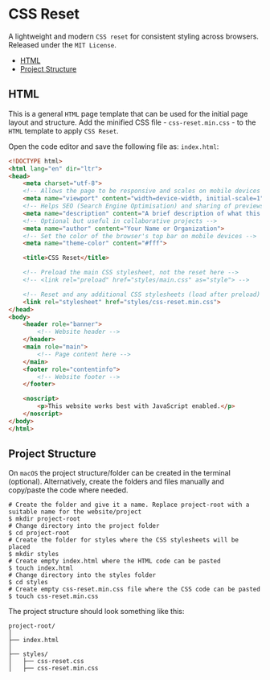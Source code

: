 # CSS Reset
A lightweight and modern `CSS reset` for consistent styling across browsers. Released under the `MIT License`.

+ [HTML](#html)
+ [Project Structure](#project-structure)

## HTML
This is a general `HTML` page template that can be used for the initial page layout and structure. Add the minified CSS file - `css-reset.min.css` - to the `HTML` template to apply `CSS Reset`.

Open the code editor and save the following file as: `index.html`:

```html
<!DOCTYPE html>
<html lang="en" dir="ltr">
<head>
    <meta charset="utf-8">
    <!-- Allows the page to be responsive and scales on mobile devices -->
    <meta name="viewport" content="width=device-width, initial-scale=1">
    <!-- Helps SEO (Search Engine Optimisation) and sharing of previews -->
    <meta name="description" content="A brief description of what this page or site is about.">
    <!-- Optional but useful in collaborative projects -->
    <meta name="author" content="Your Name or Organization">
    <!-- Set the color of the browser's top bar on mobile devices -->
    <meta name="theme-color" content="#fff">

    <title>CSS Reset</title>

    <!-- Preload the main CSS stylesheet, not the reset here -->
    <!-- <link rel="preload" href="styles/main.css" as="style"> -->

    <!-- Reset and any additional CSS stylesheets (load after preload) -->
    <link rel="stylesheet" href="styles/css-reset.min.css">
</head>
<body>
    <header role="banner">
        <!-- Website header -->
    </header>
    <main role="main">
        <!-- Page content here -->
    </main>
    <footer role="contentinfo">
        <!-- Website footer -->
    </footer>

    <noscript>
        <p>This website works best with JavaScript enabled.</p>
    </noscript>
</body>
</html>
```

## Project Structure
On `macOS` the project structure/folder can be created in the terminal (optional). Alternatively, create the folders and files manually and copy/paste the code where needed.

 ```shell
# Create the folder and give it a name. Replace project-root with a suitable name for the website/project
$ mkdir project-root
# Change directory into the project folder
$ cd project-root
# Create the folder for styles where the CSS stylesheets will be placed
$ mkdir styles
# Create empty index.html where the HTML code can be pasted
$ touch index.html
# Change directory into the styles folder
$ cd styles
# Create empty css-reset.min.css file where the CSS code can be pasted
$ touch css-reset.min.css
```

The project structure should look something like this:

```
project-root/
│
├── index.html
│
├── styles/
│   ├── css-reset.css
│   ├── css-reset.min.css
```
